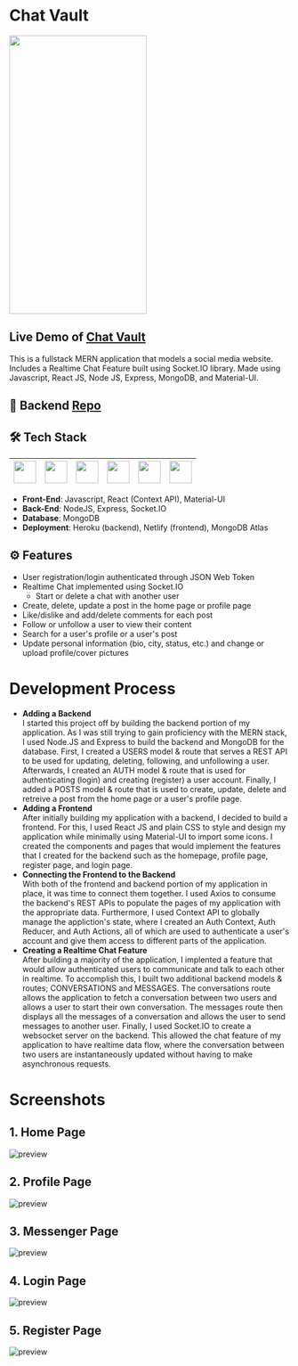 # Chat Vault

<img src="https://i.imgur.com/SygPdPQ.gif" width="70%" height="500"/>

## Live Demo of [Chat Vault](https://chatvault.netlify.app/)

This is a fullstack MERN application that models a social media website. Includes a Realtime Chat Feature built using Socket.IO library. Made using Javascript, React JS, Node JS, Express, MongoDB, and Material-UI. <br />

## 🔗 Backend [Repo](https://github.com/lazirpascual/chat-vault-backend)

## 🛠 Tech Stack

| <img src="https://cdn.jsdelivr.net/npm/simple-icons@v4/icons/javascript.svg" width="40"> | <img src="https://cdn.jsdelivr.net/npm/simple-icons@v4/icons/react.svg" width="40"> | <img src="https://cdn.jsdelivr.net/npm/simple-icons@4.25.0/icons/node-dot-js.svg" width="40"> | <img src="https://cdn.jsdelivr.net/npm/simple-icons@v4/icons/express.svg" width="40"> | <img src="https://cdn.jsdelivr.net/npm/simple-icons@v4/icons/mongodb.svg" width="40"> | <img src="https://cdn.jsdelivr.net/npm/simple-icons@v4/icons/material-ui.svg" width="40"> |
| :--------------------------------------------------------------------------------------: | :---------------------------------------------------------------------------------: | :-------------------------------------------------------------------------------------------: | ------------------------------------------------------------------------------------- | ------------------------------------------------------------------------------------- | ----------------------------------------------------------------------------------------- |

- **Front-End**: Javascript, React (Context API), Material-UI </br>
- **Back-End**: NodeJS, Express, Socket.IO </br>
- **Database**: MongoDB </br>
- **Deployment**: Heroku (backend), Netlify (frontend), MongoDB Atlas

## ⚙️ Features

- User registration/login authenticated through JSON Web Token
- Realtime Chat implemented using Socket.IO
  - Start or delete a chat with another user
- Create, delete, update a post in the home page or profile page
- Like/dislike and add/delete comments for each post
- Follow or unfollow a user to view their content
- Search for a user's profile or a user's post
- Update personal information (bio, city, status, etc.) and change or upload profile/cover pictures

# Development Process

- **Adding a Backend** <br />
  I started this project off by building the backend portion of my application. As I was still trying to gain proficiency with the MERN stack, I used Node.JS and Express to build the backend and MongoDB for the database. First, I created a USERS model & route that serves a REST API to be used for updating, deleting, following, and unfollowing a user. Afterwards, I created an AUTH model & route that is used for authenticating (login) and creating (register) a user account. Finally, I added a POSTS model & route that is used to create, update, delete and retreive a post from the home page or a user's profile page.
- **Adding a Frontend** <br />
  After initially building my application with a backend, I decided to build a frontend. For this, I used React JS and plain CSS to style and design my application while minimally using Material-UI to import some icons. I created the components and pages that would implement the features that I created for the backend such as the homepage, profile page, register page, and login page.
- **Connecting the Frontend to the Backend** <br />
  With both of the frontend and backend portion of my application in place, it was time to connect them together. I used Axios to consume the backend's REST APIs to populate the pages of my application with the appropriate data. Furthermore, I used Context API to globally manage the appliction's state, where I created an Auth Context, Auth Reducer, and Auth Actions, all of which are used to authenticate a user's account and give them access to different parts of the application.
- **Creating a Realtime Chat Feature** <br />
  After building a majority of the application, I implented a feature that would allow authenticated users to communicate and talk to each other in realtime. To accomplish this, I built two additional backend models & routes; CONVERSATIONS and MESSAGES. The conversations route allows the application to fetch a conversation between two users and allows a user to start their own conversation. The messages route then displays all the messages of a conversation and allows the user to send messages to another user. Finally, I used Socket.IO to create a websocket server on the backend. This allowed the chat feature of my application to have realtime data flow, where the conversation between two users are instantaneously updated without having to make asynchronous requests.

# Screenshots

## 1. Home Page

![preview](https://i.imgur.com/ys9L0sB.jpg)

## 2. Profile Page

![preview](https://i.imgur.com/WZTInMO.jpg)

## 3. Messenger Page

![preview](https://i.imgur.com/fp3K4JG.jpg)

## 4. Login Page

![preview](https://i.imgur.com/eJvKEP5.jpg)

## 5. Register Page

![preview](https://i.imgur.com/M2rkxgg.jpg)
